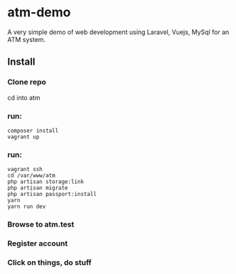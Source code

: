 # atm-demo
A very simple demo of web development using Laravel, Vuejs, MySql for an ATM system.

## Install

### Clone repo
cd into atm

### run:
````
composer install
vagrant up
````

### run: 
````
vagrant ssh
cd /var/www/atm
php artisan storage:link
php artisan migrate
php artisan passport:install
yarn
yarn run dev
````

### Browse to atm.test
### Register account
### Click on things, do stuff
